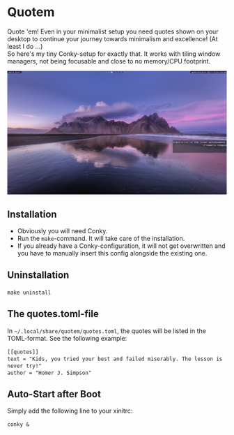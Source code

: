 # Quotem

Quote 'em! Even in your minimalist setup you need quotes shown on your desktop to continue your journey towards minimalism and excellence! (At least I do ...) \
So here's my tiny Conky-setup for exactly that. It works with tiling window managers, not being focusable and close to no memory/CPU footprint.

![Screenshot](images/screenshot.png)

## Installation

- Obviously you will need Conky.
- Run the ```make```-command. It will take care of the installation.
- If you already have a Conky-configuration, it will not get overwritten and you have to manually insert this config alongside the existing one.

## Uninstallation
```make uninstall```

## The quotes.toml-file

In ```~/.local/share/quotem/quotes.toml```, the quotes will be listed in the TOML-format.
See the following example:
```
[[quotes]]
text = "Kids, you tried your best and failed miserably. The lesson is never try!"
author = "Homer J. Simpson"
```

## Auto-Start after Boot
Simply add the following line to your xinitrc:
```shell
conky &
```
